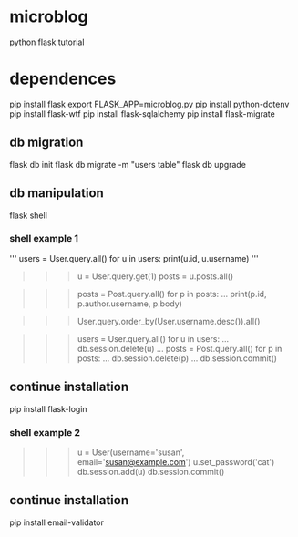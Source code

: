 # microblog
 python flask tutorial

# dependences
pip install flask
export FLASK_APP=microblog.py
pip install python-dotenv
pip install flask-wtf
pip install flask-sqlalchemy
pip install flask-migrate

## db migration
flask db init
flask db migrate -m "users table"
flask db upgrade

## db manipulation
flask shell

### shell example 1
'''
users = User.query.all()
for u in users:
    print(u.id, u.username)
'''

>>> u = User.query.get(1)
>>> posts = u.posts.all()

>>> posts = Post.query.all()
>>> for p in posts:
...     print(p.id, p.author.username, p.body)

>>> User.query.order_by(User.username.desc()).all()

>>> users = User.query.all()
>>> for u in users:
...     db.session.delete(u)
...
>>> posts = Post.query.all()
>>> for p in posts:
...     db.session.delete(p)
...
>>> db.session.commit()

## continue installation
pip install flask-login

### shell example 2
>>> u = User(username='susan', email='susan@example.com')
>>> u.set_password('cat')
>>> db.session.add(u)
>>> db.session.commit()

## continue installation
pip install email-validator
